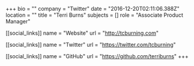 +++
bio = ""
company = "Twitter"
date = "2016-12-20T02:11:06.388Z"
location = ""
title = "Terri Burns"
subjects = []
role = "Associate Product Manager"

[[social_links]]
  name = "Website"
  url = "http://tcburning.com"

[[social_links]]
  name = "Twitter"
  url = "https://twitter.com/tcburning"

[[social_links]]
  name = "GitHub"
  url = "https://github.com/terriburns"
+++
